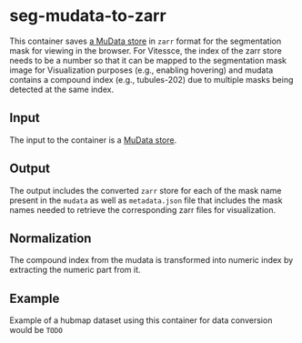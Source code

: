 # seg-mudata-to-zarr

This container saves [a MuData store](https://mudata.readthedocs.io/en/latest/api/generated/mudata.read_h5mu.html#mudata.read_h5mu) in `zarr` format for the segmentation mask for viewing in the browser.
For Vitessce, the index of the zarr store needs to be a number so that it can be mapped to the segmentation mask image for Visualization purposes (e.g., enabling hovering) and mudata contains a compound index (e.g., tubules-202) due to multiple masks being detected at the same index.  

## Input
The input to the container is a [MuData store](https://mudata.readthedocs.io/en/latest/api/generated/mudata.read_h5mu.html#mudata.read_h5mu).

## Output
The output includes the converted `zarr` store for each of the mask name present in the `mudata` as well as  `metadata.json` file that includes the mask names needed to retrieve the corresponding zarr files for visualization.
 
## Normalization
The compound index from the mudata is transformed into numeric index by extracting the numeric part from it.

## Example
Example of a hubmap dataset using this container for data conversion would be `TODO` 